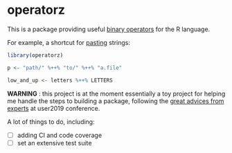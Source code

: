 # operatorz

This is a package providing useful [binary operators](https://cran.r-project.org/doc/manuals/R-lang.html#Operators) for the R language.

For example, a shortcut for [pasting](https://stat.ethz.ch/R-manual/R-devel/library/base/html/paste.html) strings:

```r
library(operatorz)

p <- "path/" %++% "to/" %++% "a.file"

low_and_up <- letters %++% LETTERS
```

**WARNING** : this project is at the moment essentially a toy project for helping me handle the steps to building a package, following the [great advices from experts](https://github.com/jennybc/pkg-dev-tutorial) at user2019 conference.

A lot of things to do, including:
- [ ] adding CI and code coverage
- [ ] set an extensive test suite

